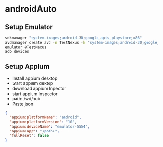 # androidAuto
## Setup Emulator
```cmd
sdkmanager "system-images;android-30;google_apis_playstore;x86"
avdmanager create avd -n TestNexus -k "system-images;android-30;google_apis_playstore;x86" -d "Nexus 5"
emulator @TestNexus
adb devices
```

## Setup Appium
- Install appium desktop
- Start appium dektop
- download appium Inpector
- start appium Inspector 
- path: /wd/hub
- Paste json

```json
{
  "appium:platformName": "android",
  "appium:platformVersion": "10",
  "appium:deviceName": "emulator-5554",
  "appium:app": "<path>",
  "fullReset": false
}
```
